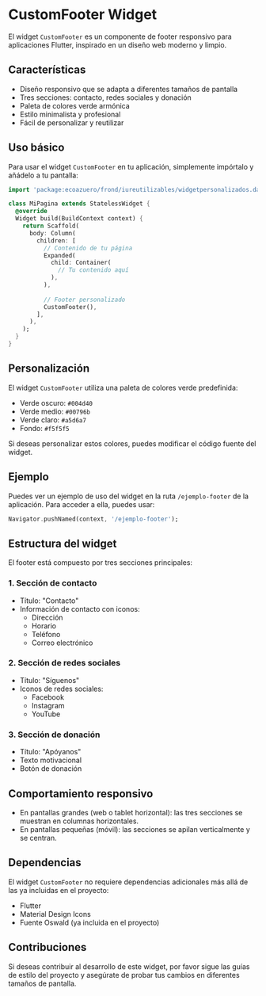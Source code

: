 # CustomFooter Widget

El widget `CustomFooter` es un componente de footer responsivo para aplicaciones Flutter, inspirado en un diseño web moderno y limpio.

## Características

- Diseño responsivo que se adapta a diferentes tamaños de pantalla
- Tres secciones: contacto, redes sociales y donación
- Paleta de colores verde armónica
- Estilo minimalista y profesional
- Fácil de personalizar y reutilizar

## Uso básico

Para usar el widget `CustomFooter` en tu aplicación, simplemente impórtalo y añádelo a tu pantalla:

```dart
import 'package:ecoazuero/frond/iureutilizables/widgetpersonalizados.dart';

class MiPagina extends StatelessWidget {
  @override
  Widget build(BuildContext context) {
    return Scaffold(
      body: Column(
        children: [
          // Contenido de tu página
          Expanded(
            child: Container(
              // Tu contenido aquí
            ),
          ),
          
          // Footer personalizado
          CustomFooter(),
        ],
      ),
    );
  }
}
```

## Personalización

El widget `CustomFooter` utiliza una paleta de colores verde predefinida:

- Verde oscuro: `#004d40`
- Verde medio: `#00796b`
- Verde claro: `#a5d6a7`
- Fondo: `#f5f5f5`

Si deseas personalizar estos colores, puedes modificar el código fuente del widget.

## Ejemplo

Puedes ver un ejemplo de uso del widget en la ruta `/ejemplo-footer` de la aplicación. Para acceder a ella, puedes usar:

```dart
Navigator.pushNamed(context, '/ejemplo-footer');
```

## Estructura del widget

El footer está compuesto por tres secciones principales:

### 1. Sección de contacto
- Título: "Contacto"
- Información de contacto con iconos:
  - Dirección
  - Horario
  - Teléfono
  - Correo electrónico

### 2. Sección de redes sociales
- Título: "Síguenos"
- Iconos de redes sociales:
  - Facebook
  - Instagram
  - YouTube

### 3. Sección de donación
- Título: "Apóyanos"
- Texto motivacional
- Botón de donación

## Comportamiento responsivo

- En pantallas grandes (web o tablet horizontal): las tres secciones se muestran en columnas horizontales.
- En pantallas pequeñas (móvil): las secciones se apilan verticalmente y se centran.

## Dependencias

El widget `CustomFooter` no requiere dependencias adicionales más allá de las ya incluidas en el proyecto:

- Flutter
- Material Design Icons
- Fuente Oswald (ya incluida en el proyecto)

## Contribuciones

Si deseas contribuir al desarrollo de este widget, por favor sigue las guías de estilo del proyecto y asegúrate de probar tus cambios en diferentes tamaños de pantalla.